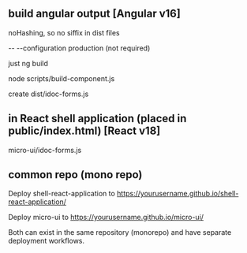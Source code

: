 ##  build angular output [Angular v16]

noHashing, so no siffix in dist files

-- --configuration production (not required)

just ng build

node scripts/build-component.js

create dist/idoc-forms.js

## in React shell application (placed in public/index.html) [React v18]

micro-ui/idoc-forms.js

## common repo (mono repo)

Deploy shell-react-application to https://yourusername.github.io/shell-react-application/

Deploy micro-ui to https://yourusername.github.io/micro-ui/

Both can exist in the same repository (monorepo) and have separate deployment workflows.

